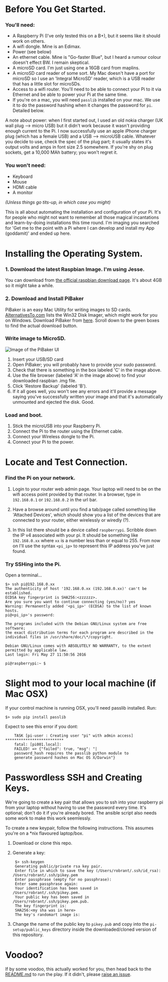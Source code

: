 # Before You Get Started.

### You'll need:

* A Raspberry Pi (I've only tested this on a B+), but it seems like it should work on others.
* A wifi dongle. Mine is an Edimax.
* Power (see below)
* An ethernet cable. Mine is "Go-faster Blue", but I heard a rumour colour doesn't effect BW. I remain skeptical.
* A microSD card. I'm just using one a 16GB card from maplins.
* A microSD card reader of some sort. My Mac doesn't have a port for microSD so I use an 'Integral MicroSD' reader, which is a USB reader that has a little slot for microSDs.
* Access to a wifi router. You'll need to be able to connect your Pi to it via Ethernet and be able to power your Pi at the same time.
* If you're on a mac, you will need `passlib` installed on your mac. We use it to do the password hashing when it changes the password for `pi`. Detailed below.

A note about power: when I first started out, I used an old nokia charger (UK wall plug --> micro USB) but it didn't work because it wasn't providing enough current to the Pi. I now successfully use an apple iPhone charger plug (which has a female USB) and a USB --> microUSB cable. Whatever you decide to use, check the spec of the plug part; it usually states it's output volts and amps in font size 2.5 somewhere. If you're shy on plug sockets, get a 10,000 MAh battery; you won't regret it.

### You won't need:

* Keyboard
* Mouse
* HDMI cable
* A monitor

*(Unless things go tits-up, in which case you might)*

This is all about automating the installation and configuration of your Pi. It's for people who might not want to remember all those magical incantations and learn-by-doing installations this time round. I'm imaging you searched for 'Get me to the point with a Pi where I can develop and install my App (goddamit)' and ended up here.

# Installing the Operating System.

### 1. Download the latest Raspbian Image. I'm using Jesse.

You can download from [the official raspbian download page](https://www.raspberrypi.org/downloads/raspbian/). It's about 4GB so it might take a while.

### 2. Download and Install PiBaker
PiBaker is an easy Mac Utility for writing images to SD cards. [AlternativesTo.com](http://alternativeto.net/software/applepi-baker/about/) lists the Win32 Disk Imager, which might work for you on Windows. Download PiBaker from [here](http://www.tweaking4all.com/software/macosx-software/macosx-apple-pi-baker/). Scroll down to the green boxes to find the actual download button.

### Write image to MicroSD.

![Image of the PiBaker UI](./images/piBakerWrite.png)

1. Insert your USB/SD card
2. Open PiBaker; you will probably have to provide your sudo password.
3. Check that there is something in the box labeled 'C' in the image above.
4. Use the file browser (labeled 'A' in the image above) to find your downloaded raspbian .img file.
5. Click 'Restore Backup' (labeled 'B').
6. If it all goes well, you won't see any errors and it'll provide a message saying you've successfully written your image and that it's automatically unmounted and ejected the disk. Good.

### Load and boot.

1. Stick the microUSB into your Raspberry Pi.
2. Connect the Pi to the router using the Ethernet cable.
3. Connect your Wireless dongle to the Pi.
4. Connect your Pi to the power.

# Locate and Test Connection.

### Find the Pi on your network.

1. Login to your router web admin page. Your laptop will need to be on the wifi access point provided by that router. In a browser, type in `192.168.0.1` or `192.168.0.2` in the url bar.

2. Have a browse around until you find a tab/page called something like 'Attached Devices', which should show you a list of the devices that are connected to your router, either wirelessly or wiredly (?).

3. In this list there should be a device called `raspberrypi`. Scribble down the IP v4 associated with your pi. It should be something like `192.168.0.xx` where `xx` is a number less than or equal to 255. From now on I'll use the syntax `<pi_ip>` to represent this IP address you've just found.

### Try SSHing into the Pi.

Open a terminal...

	$> ssh pi@192.168.0.xx
	The authenticity of host '192.168.0.xx (192.168.0.xx)' can't be established.
	ECDSA key fingerprint is SHA256:<zzzzzz>.
	Are you sure you want to continue connecting (yes/no)? yes
	Warning: Permanently added '<pi_ip>' (ECDSA) to the list of known hosts.
	pi@<pi_ip>'s password:

	The programs included with the Debian GNU/Linux system are free software;
	the exact distribution terms for each program are described in the
	individual files in /usr/share/doc/\*/copyright.

	Debian GNU/Linux comes with ABSOLUTELY NO WARRANTY, to the extent
	permitted by applicable law.
	Last login: Fri May 27 11:50:56 2016

	pi@raspberrypi:~ $

# Slight mod to your local machine (if Mac OSX)

If your control machine is running OSX, you'll need passlib installed. Run:

	$> sudo pip install passlib

Expect to see this error if you dont:

		TASK [pi-user : Creating user "pi" with admin access] **************************
		fatal: [pi001.local]:
		FAILED! => {"failed": true, "msg": "|
		password_hash requires the passlib python module to
		generate password hashes on Mac OS X/Darwin"}

# Passwordless SSH and Creating Keys.

We're going to create a key pair that allows you to ssh into your raspberry pi from your laptop without having to
use the password every time. It's optional; don't do it if you're already bored. The ansible script also needs some work to make this work seemlessly.

To create a new keypair, follow the following instructions. This assumes you're on a \*nix flavoured laptop/box.

1. Download or clone this repo.

2. Generate a key:

		$> ssh-keygen
		Generating public/private rsa key pair.
		Enter file in which to save the key (/Users/robrant/.ssh/id_rsa): /Users/robrant/.ssh/pikey.pem
		Enter passphrase (empty for no passphrase):
		Enter same passphrase again:
		Your identification has been saved in /Users/robrant/.ssh/pikey.pem.
		Your public key has been saved in /Users/robrant/.ssh/pikey.pem.pub.
		The key fingerprint is:
		SHA256:<my sha was in here>
		The key's randomart image is:

3. Change the name of the public key to `pikey.pub` and copy into the `pi-setup/public_keys` directory inside the downloaded/cloned version of this repository.

# Voodoo?

If by some voodoo, this actually worked for you, then head back to the [README.md](../README.md) to run the play. If it didn't, please [raise an issue](https://github.com/robrant/pi-setup/issues/new).
